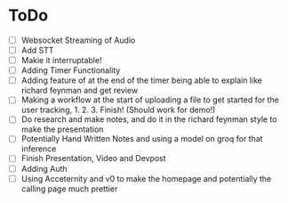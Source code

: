 # ToDo

- [ ] Websocket Streaming of Audio
- [ ] Add STT
- [ ] Makie it interruptable! 
- [ ] Adding Timer Functionality
- [ ] Adding feature of at the end of the timer being able to explain like richard feynman and get review
- [ ] Making a workflow at the start of uploading a file to get started for the user tracking, 1. 2. 3. Finish! (Should work for demo!)
- [ ] Do research and make notes, and do it in the richard feynman style to make the presentation
- [ ] Potentially Hand Written Notes and using a model on groq for that inference
- [ ] Finish Presentation, Video and Devpost
- [ ] Adding Auth
- [ ] Using Acceternity and v0 to make the homepage and potentially the calling page much prettier

